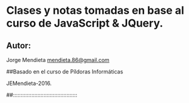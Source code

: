 # Clases y notas tomadas en base al curso de JavaScript & JQuery.

## Autor:
Jorge Mendieta [mendieta.86@gmail.com](email)

##Basado en el curso de Píldoras Informáticas

JEMendieta-2016. 

##::::::::::::::::::::::::::::::::::::::::::
